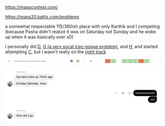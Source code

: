 https://mapscontest.com/

https://maps20.kattis.com/problems

a somewhat respectable 115/360ish place with only Karthik and I competing (because Pasha didn't realize it was on Saturday not Sunday and he woke up when it was basically over xD)

I personally did [D](https://open.kattis.com/problems/greedypolygons), [G (a very socal icpc-esque problem)](https://open.kattis.com/problems/litespace), and [H](https://open.kattis.com/problems/magicalcows), and started attempting [C](https://open.kattis.com/problems/easymultiplication), but I wasn't really on the [right track](https://codeforces.com/blog/entry/74977?#comment-594267)

![picture of placement](placement.png)

![lol](loool.png)